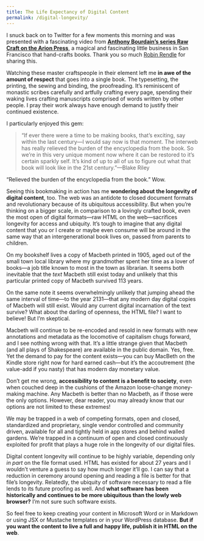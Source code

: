 ```yaml
---
title: The Life Expectancy of Digital Content
permalink: /digital-longevity/
---
```

I snuck back on to Twitter for a few moments this morning and was presented with a fascinating video from [**Anthony Bourdain’s series Raw Craft on the Arion Press**](https://www.youtube.com/watch?v=i-5NhxYRqUI), a magical and fascinating little business in San Francisco that hand-crafts books. Thank you so much [Robin Rendle](https://twitter.com/robinrendle/status/1005176531075780608) for sharing this.

Watching these master craftspeople in their element left me **in awe of the amount of respect** that goes into a single book. The typesetting, the printing, the sewing and binding, the proofreading. It’s reminiscent of monastic scribes carefully and artfully crafting every page, spending their waking lives crafting manuscripts comprised of words written by other people. I pray their work always have enough demand to justify their continued existence.

I particularly enjoyed this gem:

> “If ever there were a time to be making books, that’s exciting, say within the last century—I would say now is that moment. The interweb has really relieved the burden of the encyclopedia from the book. So we’re in this very unique moment now where it can be restored to it’s certain sparkly self. It’s kind of up to all of us to figure out what that book will look like in the 21st century.”—Blake Riley

“Relieved the burden of the encyclopedia from the book.” Wow.

Seeing this bookmaking in action has me **wondering about the longevity of digital content**, too. The web was an antidote to closed document formats and revolutionary because of its ubiquitous accessibility. But when you’re thinking on a bigger scale, in comparison to a lovingly crafted book, even the most open of digital formats—raw HTML on the web—sacrifices longevity for access and ubiquity. It’s tough to imagine that any digital content that you or I create or maybe even consume will be around in the same way that an intergenerational book lives on, passed from parents to children.

On my bookshelf lives a copy of Macbeth printed in 1905, aged out of the small town local library where my grandmother spent her time as a lover of books—a job title known to most in the town as librarian. It seems both inevitable that the *text* Macbeth still exist today and unlikely that this particular printed copy of Macbeth survived 113 years.

On the same note it seems overwhelmingly unlikely that jumping ahead the same interval of time—to the year 2131—that any modern day digital copies of Macbeth will still exist. Would any current digital incarnation of the text survive? What about the darling of openness, the HTML file? I want to believe! But I’m skeptical.

Macbeth will continue to be re-encoded and resold in new formats with new annotations and metadata as the locomotive of capitalism chugs forward, and I see nothing wrong with that. It’s a little strange given that Macbeth (and all plays of Shakespeare) are available in the public domain. Yes, free. Yet the demand to pay for the content exists—you can buy MacBeth on the Kindle store right now for hard earned cash—but it’s the accoutrement (the value-add if you nasty) that has modern day monetary value.

Don’t get me wrong, **accessibility to content is a benefit to society**, even when couched deep in the cushions of the Amazon loose-change money-making machine. Any Macbeth is better than no Macbeth, as if those were the only options. However, dear reader, you may already know that our options are not limited to these extremes!

We may be trapped in a web of competing formats, open and closed, standardized and proprietary, single vendor controlled and community driven, available for all and tightly held in app stores and behind walled gardens. We’re trapped in a continuum of open and closed continuously exploited for profit that plays a huge role in the longevity of our digital files.

Digital content longevity will continue to be highly variable, depending only *in part* on the file format used.  HTML has existed for about 27 years and I wouldn’t venture a guess to say how much longer it’ll go. I can say that a reduction in ceremony around opening and reading a file is better for that file’s longevity. Relatedly, the ubiquity of software necessary to read a file lends to its future proofing as well. And **what software has been historically and continues to be more ubiquitous than the lowly web browser?** I’m not sure such software exists.

So feel free to keep creating your content in Microsoft Word or in Markdown or using JSX or Mustache templates or in your WordPress database. **But if you want the content to live a full and happy life, publish it in HTML on the web**.
